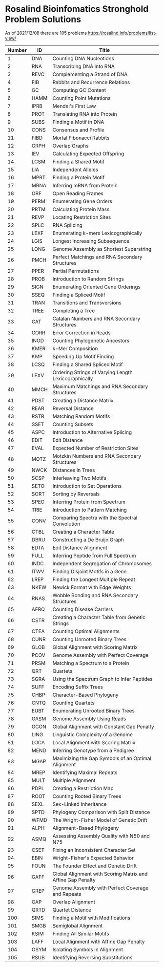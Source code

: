 # Rosalind Bioinfomatics Stronghold Problem Solutions

As of 2021/12/08 there are 105 problems
https://rosalind.info/problems/list-view/

| Number |  ID  | Title                                                       |
|--------|------|-------------------------------------------------------------|
| 1      | DNA  | Counting DNA Nucleotides                                    |
| 2      | RNA  | Transcribing DNA into RNA                                   |
| 3      | REVC | Complementing a Strand of DNA                               |
| 4      | FIB  | Rabbits and Recurrence Relations                            |
| 5      | GC   | Computing GC Content                                        |
| 6      | HAMM | Counting Point Mutations                                    |
| 7      | IPRB | Mendel's First Law                                          |
| 8      | PROT | Translating RNA into Protein                                |
| 9      | SUBS | Finding a Motif in DNA                                      |
| 10     | CONS | Consensus and Profile                                       |
| 11     | FIBD | Mortal Fibonacci Rabbits                                    |
| 12     | GRPH | Overlap Graphs                                              |
| 13     | IEV  | Calculating Expected Offspring                              |
| 14     | LCSM | Finding a Shared Motif                                      |
| 15     | LIA  | Independent Alleles                                         |
| 16     | MPRT | Finding a Protein Motif                                     |
| 17     | MRNA | Inferring mRNA from Protein                                 |
| 18     | ORF  | Open Reading Frames                                         |
| 19     | PERM | Enumerating Gene Orders                                     |
| 20     | PRTM | Calculating Protein Mass                                    |
| 21     | REVP | Locating Restriction Sites                                  |
| 22     | SPLC | RNA Splicing                                                |
| 23     | LEXF | Enumerating k-mers Lexicographically                        |
| 24     | LGIS | Longest Increasing Subsequence                              |
| 25     | LONG | Genome Assembly as Shortest Superstring                     |
| 26     | PMCH | Perfect Matchings and RNA Secondary Structures              |
| 27     | PPER | Partial Permutations                                        |
| 28     | PROB | Introduction to Random Strings                              |
| 29     | SIGN | Enumerating Oriented Gene Orderings                         |
| 30     | SSEQ | Finding a Spliced Motif                                     |
| 31     | TRAN | Transitions and Transversions                               |
| 32     | TREE | Completing a Tree                                           |
| 33     | CAT  | Catalan Numbers and RNA Secondary Structures                |
| 34     | CORR | Error Correction in Reads                                   |
| 35     | INOD | Counting Phylogenetic Ancestors                             |
| 36     | KMER | k-Mer Composition                                           |
| 37     | KMP  | Speeding Up Motif Finding                                   |
| 38     | LCSQ | Finding a Shared Spliced Motif                              |
| 39     | LEXV | Ordering Strings of Varying Length Lexicographically        |
| 40     | MMCH | Maximum Matchings and RNA Secondary Structures              |
| 41     | PDST | Creating a Distance Matrix                                  |
| 42     | REAR | Reversal Distance                                           |
| 43     | RSTR | Matching Random Motifs                                      |
| 44     | SSET | Counting Subsets                                            |
| 45     | ASPC | Introduction to Alternative Splicing                        |
| 46     | EDIT | Edit Distance                                               |
| 47     | EVAL | Expected Number of Restriction Sites                        |
| 48     | MOTZ | Motzkin Numbers and RNA Secondary Structures                |
| 49     | NWCK | Distances in Trees                                          |
| 50     | SCSP | Interleaving Two Motifs                                     |
| 51     | SETO | Introduction to Set Operations                              |
| 52     | SORT | Sorting by Reversals                                        |
| 53     | SPEC | Inferring Protein from Spectrum                             |
| 54     | TRIE | Introduction to Pattern Matching                            |
| 55     | CONV | Comparing Spectra with the Spectral Convolution             |
| 56     | CTBL | Creating a Character Table                                  |
| 57     | DBRU | Constructing a De Bruijn Graph                              |
| 58     | EDTA | Edit Distance Alignment                                     |
| 59     | FULL | Inferring Peptide from Full Spectrum                        |
| 60     | INDC | Independent Segregation of Chromosomes                      |
| 61     | ITWV | Finding Disjoint Motifs in a Gene                           |
| 62     | LREP | Finding the Longest Multiple Repeat                         |
| 63     | NKEW | Newick Format with Edge Weights                             |
| 64     | RNAS | Wobble Bonding and RNA Secondary Structures                 |
| 65     | AFRQ | Counting Disease Carriers                                   |
| 66     | CSTR | Creating a Character Table from Genetic Strings             |
| 67     | CTEA | Counting Optimal Alignments                                 |
| 68     | CUNR | Counting Unrooted Binary Trees                              |
| 69     | GLOB | Global Alignment with Scoring Matrix                        |
| 70     | PCOV | Genome Assembly with Perfect Coverage                       |
| 71     | PRSM | Matching a Spectrum to a Protein                            |
| 72     | QRT  | Quartets                                                    |
| 73     | SGRA | Using the Spectrum Graph to Infer Peptides                  |
| 74     | SUFF | Encoding Suffix Trees                                       |
| 75     | CHBP | Character-Based Phylogeny                                   |
| 76     | CNTQ | Counting Quartets                                           |
| 77     | EUBT | Enumerating Unrooted Binary Trees                           |
| 78     | GASM | Genome Assembly Using Reads                                 |
| 79     | GCON | Global Alignment with Constant Gap Penalty                  |
| 80     | LING | Linguistic Complexity of a Genome                           |
| 81     | LOCA | Local Alignment with Scoring Matrix                         |
| 82     | MEND | Inferring Genotype from a Pedigree                          |
| 83     | MGAP | Maximizing the Gap Symbols of an Optimal Alignment          |
| 84     | MREP | Identifying Maximal Repeats                                 |
| 85     | MULT | Multiple Alignment                                          |
| 86     | PDPL | Creating a Restriction Map                                  |
| 87     | ROOT | Counting Rooted Binary Trees                                |
| 88     | SEXL | Sex-Linked Inheritance                                      |
| 89     | SPTD | Phylogeny Comparison with Split Distance                    |
| 90     | WFMD | The Wright-Fisher Model of Genetic Drift                    |
| 91     | ALPH | Alignment-Based Phylogeny                                   |
| 92     | ASMQ | Assessing Assembly Quality with N50 and N75                 |
| 93     | CSET | Fixing an Inconsistent Character Set                        |
| 94     | EBIN | Wright-Fisher's Expected Behavior                           |
| 95     | FOUN | The Founder Effect and Genetic Drift                        |
| 96     | GAFF | Global Alignment with Scoring Matrix and Affine Gap Penalty |
| 97     | GREP | Genome Assembly with Perfect Coverage and Repeats           |
| 98     | OAP  | Overlap Alignment                                           |
| 99     | QRTD | Quartet Distance                                            |
| 100    | SIMS | Finding a Motif with Modifications                          |
| 101    | SMGB | Semiglobal Alignment                                        |
| 102    | KSIM | Finding All Similar Motifs                                  |
| 103    | LAFF | Local Alignment with Affine Gap Penalty                     |
| 104    | OSYM | Isolating Symbols in Alignment                              |
| 105    | RSUB | Identifying Reversing Substitutions                         |
